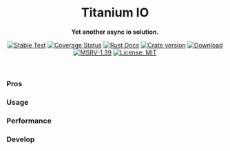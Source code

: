 <div align="center">
  <h1>Titanium IO</h1>
  <p><strong>Yet another async io solution.</strong> </p>
  <p>

[![Stable Test](https://github.com/Hexilee/tio/workflows/Stable%20Test/badge.svg)](https://github.com/Hexilee/tio/actions)
[![Coverage Status](https://coveralls.io/repos/github/Hexilee/tio/badge.svg?branch=master)](https://coveralls.io/github/Hexilee/tio?branch=master) 
[![Rust Docs](https://docs.rs/tio/badge.svg)](https://docs.rs/tio)
[![Crate version](https://img.shields.io/crates/v/tio.svg)](https://crates.io/crates/tio)
[![Download](https://img.shields.io/crates/d/tio.svg)](https://crates.io/crates/tio)
[![MSRV-1.39](https://img.shields.io/badge/MSRV-1.39-blue.svg)](https://blog.rust-lang.org/2019/11/07/Rust-1.39.0.html)
[![License: MIT](https://img.shields.io/badge/License-MIT-yellow.svg)](https://github.com/Hexilee/tio/blob/master/LICENSE)

  </p>
</div>
<br>

### Pros

### Usage

### Performance

### Develop
